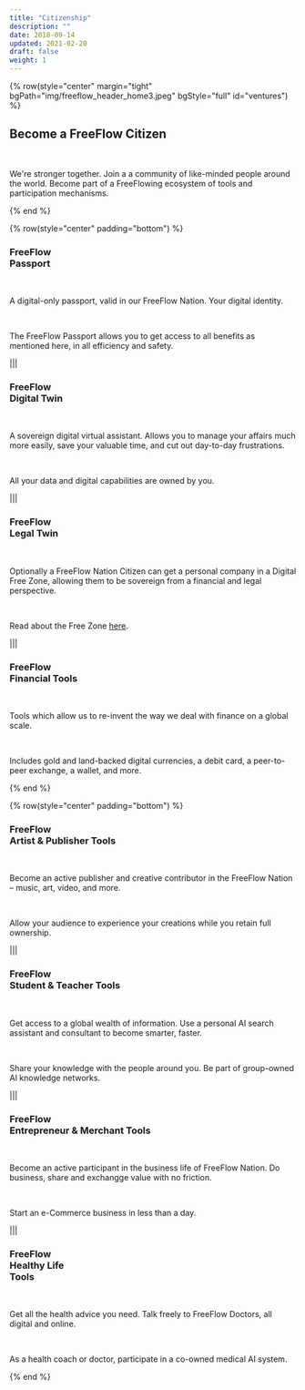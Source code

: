 ```yaml
---
title: "Citizenship"
description: ""
date: 2018-09-14
updated: 2021-02-20
draft: false
weight: 1
---
```


<!-- section 1 -->

{% row(style="center" margin="tight" bgPath="img/freeflow_header_home3.jpeg" bgStyle="full" id="ventures") %}

<div class="text-white">

## Become a FreeFlow Citizen

<br>

We're stronger together. Join a a community of like-minded people around the world. Become part of a FreeFlowing ecosystem of tools and participation mechanisms.

</div>

{% end %}

{% row(style="center" padding="bottom") %}

### FreeFlow<br>Passport

<br/>

A digital-only passport, valid in our FreeFlow Nation. Your digital identity.

<br>

The FreeFlow Passport allows you to get access to all benefits as mentioned here, in all efficiency and safety.

|||

### FreeFlow<br>Digital Twin

<br/>

A sovereign digital virtual assistant. Allows you to manage your affairs much more easily, save your valuable time, and cut out day-to-day frustrations.

<br>

All your data and digital capabilities are owned by you.

|||

### FreeFlow<br>Legal Twin

<br/>

Optionally a FreeFlow Nation Citizen can get a personal company in a Digital Free Zone, allowing them to be sovereign from a financial and legal perspective.

<br>

Read about the Free Zone [here](https://ourworldfreezone.com).

|||

### FreeFlow<br>Financial Tools

<br/>

Tools which allow us to re-invent the way we deal with finance on a global scale.

<br>

Includes gold and land-backed digital currencies, a debit card, a peer-to-peer exchange, a wallet, and more.

{% end %}

{% row(style="center" padding="bottom") %}

### FreeFlow<br>Artist & Publisher Tools

<br/>

Become an active publisher and creative contributor in the FreeFlow Nation – music, art, video, and more.

<br>

Allow your audience to experience your creations while you retain full ownership.

|||

### FreeFlow<br>Student & Teacher Tools

<br/>

Get access to a global wealth of information. Use a personal AI search assistant and consultant to become smarter, faster.

<br>

Share your knowledge with the people around you. Be part of group-owned AI knowledge networks.

|||

### FreeFlow<br>Entrepreneur & Merchant Tools

<br/>

Become an active participant in the business life of FreeFlow Nation. Do business, share and exchangge value with no friction.

<br>

Start an e-Commerce business in less than a day.

|||

### FreeFlow<br>Healthy Life<br>Tools

<br/>

Get all the health advice you need. Talk freely to FreeFlow Doctors, all digital and online.

<br>

As a health coach or doctor, participate in a co-owned medical AI system.

{% end %}

<style>

    .bg_color{
        background-color: rgb(233 233 233 / 50%);
    }

    </style>